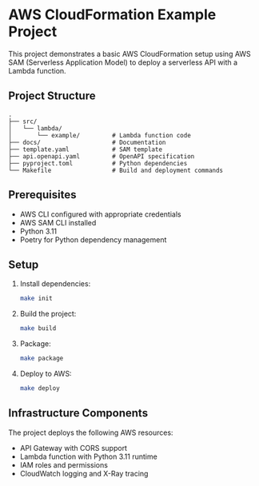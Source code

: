 # AWS CloudFormation Example Project

This project demonstrates a basic AWS CloudFormation setup using AWS SAM (Serverless Application Model) to deploy a serverless API with a Lambda function.

## Project Structure

```
.
├── src/
│   └── lambda/
│       └── example/         # Lambda function code
├── docs/                    # Documentation
├── template.yaml            # SAM template
├── api.openapi.yaml         # OpenAPI specification
├── pyproject.toml           # Python dependencies
└── Makefile                 # Build and deployment commands
```

## Prerequisites

- AWS CLI configured with appropriate credentials
- AWS SAM CLI installed
- Python 3.11
- Poetry for Python dependency management

## Setup

1. Install dependencies:
   ```bash
   make init
   ```

2. Build the project:
   ```bash
   make build
   ```

2. Package:
   ```bash
   make package
   ```

3. Deploy to AWS:
   ```bash
   make deploy
   ```

## Infrastructure Components

The project deploys the following AWS resources:
- API Gateway with CORS support
- Lambda function with Python 3.11 runtime
- IAM roles and permissions
- CloudWatch logging and X-Ray tracing
